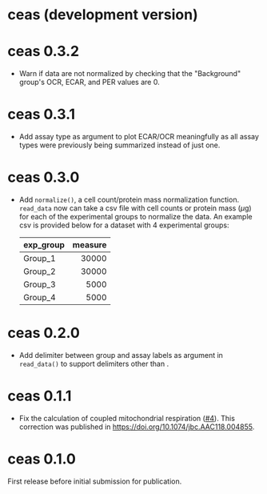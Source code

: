 # ceas (development version)

# ceas 0.3.2

 - Warn if data are not normalized by checking that the "Background" group's
   OCR, ECAR, and PER values are 0.

# ceas 0.3.1

 - Add assay type as argument to plot ECAR/OCR meaningfully as all assay types
   were previously being summarized instead of just one.

# ceas 0.3.0

 - Add `normalize()`, a cell count/protein mass normalization function.
   `read_data` now can take a csv file with cell counts or protein mass ($\mu$g)
   for each of the experimental groups to normalize the data.
   An example csv is provided below for a dataset with 4 experimental groups:

   |exp_group | measure|
   |:---------|-------:|
   |Group_1   |   30000|
   |Group_2   |   30000|
   |Group_3   |    5000|
   |Group_4   |    5000|

# ceas 0.2.0

 - Add delimiter between group and assay labels as argument in `read_data()` to
   support delimiters other than <Space>.

# ceas 0.1.1

- Fix the calculation of coupled mitochondrial respiration
  ([#4](https://github.com/jamespeapen/ceas/issues/4)). This correction was
  published in <https://doi.org/10.1074/jbc.AAC118.004855>.

# ceas 0.1.0

First release before initial submission for publication.

